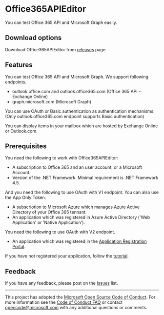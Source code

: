 # Office365APIEditor

You can test Office 365 API and Microsoft Graph easily.

## Download options

Download Office365APIEditor from [releases](https://github.com/Microsoft/Office365APIEditor/releases) page.

## Features

You can test Office 365 API and Microsoft Graph. We support following endpoints.
- outlook.office.com and outlook.office365.com (Office 365 API - Exchange Online)
- graph.microsoft.com (Microsoft Graph)

You can use OAuth or Basic authentication as authentication mechanisms. (Only outlook.office365.com endpoint supports Basic authentication)

You can display items in your mailbox which are hosted by Exchange Online or Outlook.com.

## Prerequisites

You need the following to work with Office365APIEditor:
- A subscription to Office 365 and an user account, or a Microsoft Account.
- Version of the .NET Framework. Minimal requirement is .NET Framework 4.5.

And you need the following to use OAuth with V1 endpoint. You can also use the App Only Token.

- A subscriotion to Microsoft Azure which manages Azure Active Directory of your Office 365 tennant.
- An application which was registered in Azure Active Directory ('Web Application' or 'Native Application').

You need the following to use OAuth with V2 endpoint.

- An application which was registered in the [Application Registration Portal](https://apps.dev.microsoft.com/).

If you have not registered your application, follow the [tutorial](/tutorial1.md).

## Feedback

If you have any feedback, please post on the [Issues](https://github.com/Microsoft/Office365APIEditor/issues) list.

---
This project has adopted the [Microsoft Open Source Code of Conduct](https://opensource.microsoft.com/codeofconduct/). For more information see the [Code of Conduct FAQ](https://opensource.microsoft.com/codeofconduct/faq/) or contact [opencode@microsoft.com](mailto:opencode@microsoft.com) with any additional questions or comments.
